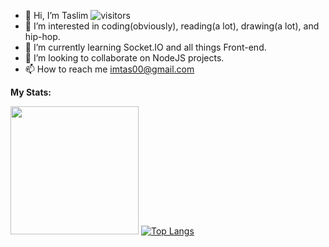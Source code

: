- 👋 Hi, I’m Taslim ![visitors](https://visitor-badge.glitch.me/badge?page_id=${Taslimism})
- 👀 I’m interested in coding(obviously), reading(a lot), drawing(a lot), and hip-hop.
- 🌱 I’m currently learning Socket.IO and all things Front-end.
- 💞️ I’m looking to collaborate on NodeJS projects.
- 📫 How to reach me imtas00@gmail.com

**My Stats:**

<img height="205em" src="https://github-readme-stats.vercel.app/api?username=Taslimism&show_icons=true&theme=radical&hide_border=true&&count_private=true&include_all_commits=true" />  [![Top Langs](https://github-readme-stats.vercel.app/api/top-langs/?username=Taslimism&theme=radical&hide_border=true)](https://github.com/Taslimism/github-readme-stats)

<!---
Taslimism/Taslimism is a ✨ special ✨ repository because its `README.md` (this file) appears on your GitHub profile.
You can click the Preview link to take a look at your changes.
--->
